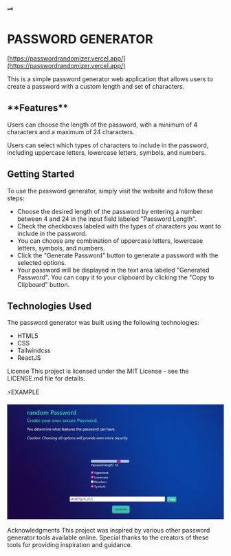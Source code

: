 
 🗝 <h1>PASSWORD GENERATOR</h1>

 [https://passwordrandomizer.vercel.app/](https://passwordrandomizer.vercel.app/)

 
This is a simple password generator web application that allows users to create a password with a custom length and set of characters.

<h2>**Features**</h2>
Users can choose the length of the password, with a minimum of 4 characters and a maximum of 24 characters.

Users can select which types of characters to include in the password, including uppercase letters, lowercase letters, symbols, and numbers.
<h2>Getting Started</h2>
To use the password generator, simply visit the website and follow these steps:
<ul>
<li>Choose the desired length of the password by entering a number between 4 and 24 in the input field labeled "Password Length".</li>
<li>Check the checkboxes labeled with the types of characters you want to include in the password.</li>
 <li>You can choose any combination of uppercase letters, lowercase letters, symbols, and numbers.</li>
 <li>Click the "Generate Password" button to generate a password with the selected options.</li>
<li>Your password will be displayed in the text area labeled "Generated Password". You can copy it to your clipboard by clicking the "Copy to Clipboard" button.</li>
</ul>
<h2>Technologies Used</h2>
The password generator was built using the following technologies:
<ul>
 <li>HTML5</li>
<li>CSS</li>
<li>Tailwindcss</li>
<li>ReactJS</li>
</ul>
License
This project is licensed under the MIT License - see the LICENSE.md file for details.

⚡️EXAMPLE

![Alt text](assets/Sample-two.PNG)

Acknowledgments
This project was inspired by various other password generator tools available online. Special thanks to the creators of these tools for providing inspiration and guidance.



